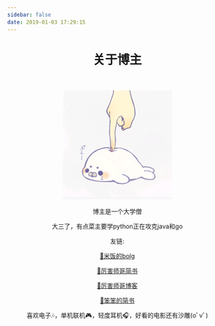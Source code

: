 ```yaml
---
sidebar: false
date: 2019-01-03 17:29:15
---
```

# <div align=center>关于博主</div><br/>
<div align= center><img height=250px src="./head.png"/></div>

<div align=center>

博主是一个大学僧<br/>

大三了，有点菜主要学python正在攻克java和go<br/>

友链:

 <a href='https://2441868239.github.io/'>🍙米饭的bolg</a>

 <a href='https://www.jianshu.com/u/da9d898c9657'>🎈厉害师哥简书</a>

 <a href='http://awaycode.com/'>🎈厉害师哥博客</a>

<a href='https://www.jianshu.com/u/2b712c3977d4'>🤔笨笨的简书</a>

喜欢电子🎶，单机联机🎮，轻度耳机🎧，好看的电影还有沙雕(oﾟvﾟ)

</div>
